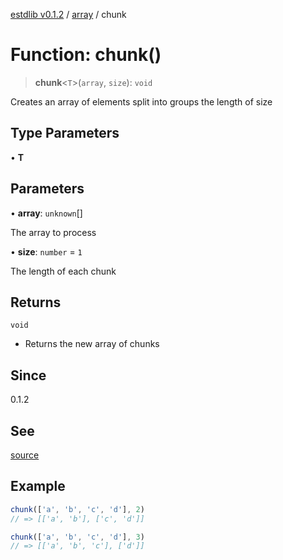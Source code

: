 [estdlib v0.1.2](../wiki/Home) / [array](../wiki/array) / chunk

# Function: chunk()

> **chunk**\<`T`\>(`array`, `size`): `void`

Creates an array of elements split into groups the length of size

## Type Parameters

• **T**

## Parameters

• **array**: `unknown`[]

The array to process

• **size**: `number` = `1`

The length of each chunk

## Returns

`void`

- Returns the new array of chunks

## Since

0.1.2

## See

[source](https://github.com/yaxingson/estdlib/blob/main/lib/array/chunk.ts)

## Example

```js
chunk(['a', 'b', 'c', 'd'], 2)
// => [['a', 'b'], ['c', 'd']]

chunk(['a', 'b', 'c', 'd'], 3)
// => [['a', 'b', 'c'], ['d']]

```
